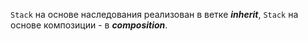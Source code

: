 
`Stack` на основе наследования реализован в ветке ***inherit***, 
`Stack` на основе композиции - в ***composition***.